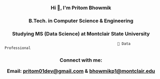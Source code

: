 <h3 align="center">Hi 👋, I'm Pritom Bhowmik</h3>
<h3 align="center"> B.Tech. in Computer Science & Engineering </h3>
<h3 align="center"> Studying MS (Data Science) at Montclair State University </h3>                                                    





                     
                        
                                                        🔭 Data Professional



<h3 align="center">Connect with me:
 
  
Email: pritom01dev@gmail.com  &  bhowmikp1@montclair.edu </h3>
<p align="center">
</p>

